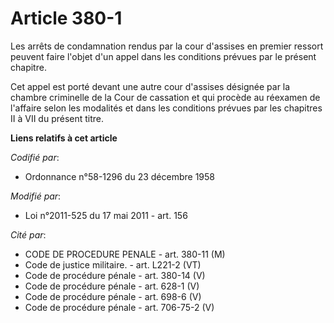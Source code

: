 # Article 380-1

Les arrêts de condamnation rendus par la cour d'assises en premier ressort peuvent faire l'objet d'un appel dans les
conditions prévues par le présent chapitre.

Cet appel est porté devant une autre cour d'assises désignée par la chambre criminelle de la Cour de cassation et qui procède
au réexamen de l'affaire selon les modalités et dans les conditions prévues par les chapitres II à VII du présent titre.

**Liens relatifs à cet article**

_Codifié par_:

  - Ordonnance n°58-1296 du 23 décembre 1958

_Modifié par_:

  - Loi n°2011-525 du 17 mai 2011 - art. 156

_Cité par_:

  - CODE DE PROCEDURE PENALE - art. 380-11 (M)
  - Code de justice militaire. - art. L221-2 (VT)
  - Code de procédure pénale - art. 380-14 (V)
  - Code de procédure pénale - art. 628-1 (V)
  - Code de procédure pénale - art. 698-6 (V)
  - Code de procédure pénale - art. 706-75-2 (V)
